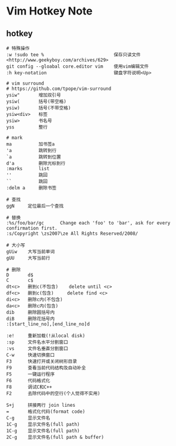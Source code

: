 Vim Hotkey Note
===============

hotkey
------

    # 特殊操作
    :w !sudo tee %                          保存只读文件<http://www.geekyboy.com/archives/629>
    git config --gloabal core.editor vim    使用vim编辑文件
    :h key-notation                         键盘字符说明<Up>

    # vim surround
    # https://github.com/tpope/vim-surround
    ysiw"       增加双引号
    ysiw(       括号(带空格)
    ysiw)       括号(不带空格)
    ysiw<div>   标签
    ysiw>       书名号
    yss         整行

    # mark
    ma          加书签a
    'a          跳转到行
    `a          跳转到位置
    d'a         删除光标到行
    :marks      list
    ''          跳回
    ``          跳回
    :delm a     删除书签

    # 查找
    ggN     定位最后一个查找

    # 替换
    :%s/foo/bar/gc      Change each 'foo' to 'bar', ask for every confirmation first.
    :s/Copyright \zs2007\ze All Rights Reserved/2008/

    # 大小写
    gUiw    大写当前单词
    gUU     大写当前行

    # 删除
    D       d$
    C       c$
    dt<c>   删到c(不包含)    delete until <c>
    df<c>   删到c(包含)     delete find <c>
    di<c>   删除c内(不包含)
    da<c>   删除c内(包含)
    dib     删除圆括号内
    diB     删除花括号内
    :[start_line_no],[end_line_no]d

    :e!     重新加载(!从local disk)
    :sp     文件名水平分割窗口
    :vs     文件名垂直分割窗口
    C-w     快速切换窗口
    F3      快速打开或关闭树形目录
    F9      查看当前代码结构及自动补全
    F5      一键运行程序
    F6      代码格式化
    F8      调试C和C++
    F2      去除代码中的空行(个人觉得不实用)

    S+j     拼接两行 join lines
    =       格式化代码(format code)
    C-g     显示文件名
    1C-g    显示文件名(full path)
    1C-g    显示文件名(full path)
    2C-g    显示文件名(full path & buffer)
